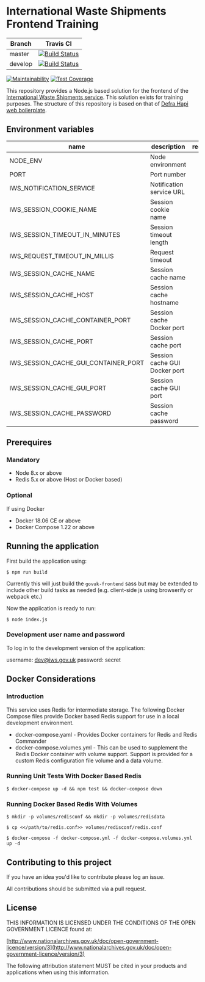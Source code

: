 # International Waste Shipments Frontend Training

| Branch  | Travis CI |
| ------------- | ------------- |
| master  | [![Build Status](https://travis-ci.com/DEFRA/international-waste-shipments-frontend-training.svg?branch=master)](https://travis-ci.com/DEFRA/international-waste-shipments-frontend-training)   |
| develop | [![Build Status](https://travis-ci.com/DEFRA/international-waste-shipments-frontend-training.svg?branch=develop)](https://travis-ci.com/DEFRA/international-waste-shipments-frontend-training)  |

[![Maintainability](https://api.codeclimate.com/v1/badges/97e9e84c5bcc0f5900ac/maintainability)](https://codeclimate.com/github/DEFRA/international-waste-shipments-frontend-training/maintainability)
[![Test Coverage](https://api.codeclimate.com/v1/badges/97e9e84c5bcc0f5900ac/test_coverage)](https://codeclimate.com/github/DEFRA/international-waste-shipments-frontend-training/test_coverage)

This repository provides a Node.js based solution for the frontend of the [International Waste Shipments service](https://github.com/DEFRA/prsd-iws).
This solution exists for training purposes. The structure of this repository is based on that of [Defra Hapi web boilerplate](https://github.com/DEFRA/hapi-web-boilerplate).

## Environment variables

| name                                  | description                   | required |          default             |            valid            |
|---------------------------------------|-------------------------------|:--------:|-----------------------------:|----------------------------:|
| NODE_ENV                              | Node environment              |    no    |                              | development,test,production |
| PORT                                  | Port number                   |    no    | 3000                         |                             |
| IWS_NOTIFICATION_SERVICE              | Notification service URL      |    yes   |                              |                             |
| IWS_SESSION_COOKIE_NAME               | Session cookie name           |    no    | iwsSessionCookie             |                             |
| IWS_SESSION_TIMEOUT_IN_MINUTES        | Session timeout length        |    no    | 15                           |                             |
| IWS_REQUEST_TIMEOUT_IN_MILLIS         | Request timeout               |    no    | 5000                         |                             |
| IWS_SESSION_CACHE_NAME                | Session cache name            |    no    | redis-cache                  |                             |
| IWS_SESSION_CACHE_HOST                | Session cache hostname        |    no    | localhost                    |                             |
| IWS_SESSION_CACHE_CONTAINER_PORT      | Session cache Docker port     |    no    | 6379                         |                             |
| IWS_SESSION_CACHE_PORT                | Session cache port            |    no    | 6379                         |                             |
| IWS_SESSION_CACHE_GUI_CONTAINER_PORT  | Session cache GUI Docker port |    no    | 8081                         |                             |
| IWS_SESSION_CACHE_GUI_PORT            | Session cache GUI port        |    no    | 8081                         |                             |
| IWS_SESSION_CACHE_PASSWORD            | Session cache password        |    yes   |                              |                             |

## Prerequires

### Mandatory

* Node 8.x or above
* Redis 5.x or above (Host or Docker based)

### Optional

If using Docker

* Docker 18.06 CE or above
* Docker Compose 1.22 or above

## Running the application

First build the application using:

`$ npm run build`

Currently this will just build the `govuk-frontend` sass but may be extended to include other build tasks as needed (e.g. client-side js using browserify or webpack etc.)

Now the application is ready to run:

`$ node index.js`

### Development user name and password

To log in to the development version of the application:

username: dev@iws.gov.uk
password: secret

## Docker Considerations

### Introduction

This service uses Redis for intermediate storage. The following Docker Compose files provide Docker based Redis support for use in a local development
environment.

* docker-compose.yaml - Provides Docker containers for Redis and Redis Commander
* docker-compose.volumes.yml - This can be used to supplement the Redis Docker container with volume support. Support is provided for a
  custom Redis configuration file volume and a data volume.

### Running Unit Tests With Docker Based Redis

`$ docker-compose up -d && npm test && docker-compose down`

### Running Docker Based Redis With Volumes

`$ mkdir -p volumes/redisconf && mkdir -p volumes/redisdata`

`$ cp <</path/to/redis.conf>> volumes/redisconf/redis.conf`

`$ docker-compose -f docker-compose.yml -f docker-compose.volumes.yml up -d`

## Contributing to this project

If you have an idea you'd like to contribute please log an issue.

All contributions should be submitted via a pull request.

## License

THIS INFORMATION IS LICENSED UNDER THE CONDITIONS OF THE OPEN GOVERNMENT LICENCE found at:

[http://www.nationalarchives.gov.uk/doc/open-government-licence/version/3](http://www.nationalarchives.gov.uk/doc/open-government-licence/version/3)

The following attribution statement MUST be cited in your products and applications when using this information.
